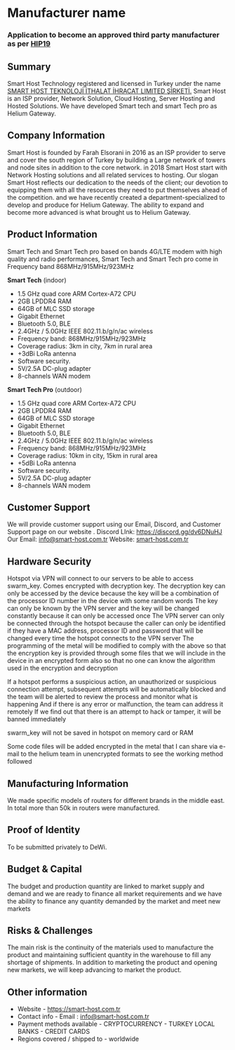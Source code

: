 # Manufacturer name
### Application to become an approved third party manufacturer as per [HIP19](https://github.com/helium/HIP/blob/master/0019-third-party-manufacturers.md)

## Summary

Smart Host Technology registered and licensed in Turkey under the name [SMART HOST TEKNOLOJİ İTHALAT İHRACAT LIMITED ŞİRKETİ.](https://smart-host.com.tr) Smart Host is an ISP provider, Network Solution, Cloud Hosting, Server Hosting and Hosted Solutions. We have developed Smart tech and smart Tech pro as Helium Gateway.

## Company Information
Smart Host is founded by Farah Elsorani in 2016 as an ISP provider to serve and cover the south region of Turkey by building a Large network of towers and node sites in addition to the core network. in 2018 Smart Host start with Network Hosting solutions and all related services to hosting. Our slogan Smart Host reflects our dedication to the needs of the client; our devotion to equipping them with all the resources they need to put themselves ahead of the competition. and we have recently created a department-specialized to develop and produce for Helium Gateway. The ability to expand and become more advanced is what brought us to Helium Gateway.
## Product Information
Smart Tech and Smart Tech pro based on bands 4G/LTE modem with high quality and radio performances, Smart Tech and Smart Tech pro come in Frequency band 868MHz/915MHz/923MHz 


**Smart Tech** (indoor)
* 1.5 GHz quad core ARM Cortex-A72 CPU
* 2GB LPDDR4 RAM
* 64GB of MLC SSD storage
* Gigabit Ethernet
* Bluetooth 5.0, BLE
* 2.4GHz / 5.0GHz IEEE 802.11.b/g/n/ac wireless
* Frequency band: 868MHz/915MHz/923MHz
* Coverage radius: 3km in city, 7km in rural area
* +3dBi LoRa antenna
* Software security.
* 5V/2.5A DC-plug adapter
* 8-channels WAN modem 


**Smart Tech Pro** (outdoor)
* 1.5 GHz quad core ARM Cortex-A72 CPU
* 2GB LPDDR4 RAM
* 64GB of MLC SSD storage
* Gigabit Ethernet
* Bluetooth 5.0, BLE
* 2.4GHz / 5.0GHz IEEE 802.11.b/g/n/ac wireless
* Frequency band: 868MHz/915MHz/923MHz
* Coverage radius: 10km in city, 15km in rural area
* +5dBi LoRa antenna
* Software security.
* 5V/2.5A DC-plug adapter
* 8-channels WAN modem


## Customer Support

We will provide customer support using our Email, Discord, and Customer Support page on our website .
Discord LInk: https://discord.gg/dv6DNuHJ
Our Email: [info@smart-host.com.tr](mailto:info@smart-host.com.tr)
Website: [smart-host.com.tr](https://smart-host.com.tr)

## Hardware Security

Hotspot via VPN will connect to our servers to be able to access swarm_key. Comes encrypted with decryption key. The decryption key can only be accessed by the device because the key will be a combination of the processor ID number in the device with some random words The key can only be known by the VPN server and the key will be changed constantly because it can only be accessed once
The VPN server can only be connected through the hotspot because the caller can only be identified if they have a MAC address, processor ID and password that will be changed every time the hotspot connects to the VPN server
The programming of the metal will be modified to comply with the above so that the encryption key is provided through some files that we will include in the device in an encrypted form also so that no one can know the algorithm used in the encryption and decryption

If a hotspot performs a suspicious action, an unauthorized or suspicious connection attempt, subsequent attempts will be automatically blocked and the team will be alerted to review the process and monitor what is happening
And if there is any error or malfunction, the team can address it remotely
If we find out that there is an attempt to hack or tamper, it will be banned immediately

swarm_key will not be saved in hotspot on memory card or RAM

Some code files will be added encrypted in the metal that I can share via e-mail to the helium team in unencrypted formats to see the working method followed


## Manufacturing Information

We made specific models of routers for different brands in the middle east. In total more than  50k in  routers were manufactured.

## Proof of Identity

To be submitted privately to DeWi.

## Budget & Capital

The budget and production quantity are linked to market supply and demand and we are ready to finance all market requirements and we have the ability to finance any quantity demanded by the market and meet new markets

## Risks & Challenges

The main risk is the continuity of the materials used to manufacture the product and maintaining sufficient quantity in the warehouse to fill any shortage of shipments. In addition to marketing the product and opening new markets, we will keep advancing to market the product.

## Other information
* Website - https://smart-host.com.tr
* Contact info - Email : [info@smart-host.com.tr](mailto:info@smart-host.com.tr) 
* Payment methods available - CRYPTOCURRENCY - TURKEY LOCAL BANKS - CREDIT CARDS
* Regions covered / shipped to - worldwide

